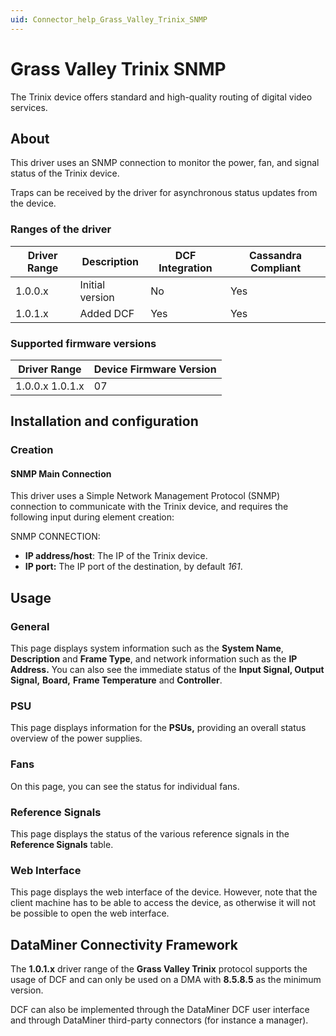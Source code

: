 ```yaml
---
uid: Connector_help_Grass_Valley_Trinix_SNMP
---
```


# Grass Valley Trinix SNMP

The Trinix device offers standard and high-quality routing of digital video services.

## About

This driver uses an SNMP connection to monitor the power, fan, and signal status of the Trinix device.

Traps can be received by the driver for asynchronous status updates from the device.

### Ranges of the driver

| **Driver Range** | **Description** | **DCF Integration** | **Cassandra Compliant** |
|------------------|-----------------|---------------------|-------------------------|
| 1.0.0.x          | Initial version | No                  | Yes                     |
| 1.0.1.x          | Added DCF       | Yes                 | Yes                     |

### Supported firmware versions

| **Driver Range** | **Device Firmware Version** |
|------------------|-----------------------------|
| 1.0.0.x 1.0.1.x  | 07                          |

## Installation and configuration

### Creation

#### SNMP Main Connection

This driver uses a Simple Network Management Protocol (SNMP) connection to communicate with the Trinix device, and requires the following input during element creation:

SNMP CONNECTION:

- **IP address/host**: The IP of the Trinix device.
- **IP port:** The IP port of the destination, by default *161*.

## Usage

### General

This page displays system information such as the **System Name**, **Description** and **Frame Type**, and network information such as the **IP Address.** You can also see the immediate status of the **Input Signal, Output Signal,** **Board,** **Frame Temperature** and **Controller**.

### PSU

This page displays information for the **PSUs,** providing an overall status overview of the power supplies.

### Fans

On this page, you can see the status for individual fans.

### Reference Signals

This page displays the status of the various reference signals in the **Reference Signals** table.

### Web Interface

This page displays the web interface of the device. However, note that the client machine has to be able to access the device, as otherwise it will not be possible to open the web interface.

## DataMiner Connectivity Framework

The **1.0.1.x** driver range of the **Grass Valley Trinix** protocol supports the usage of DCF and can only be used on a DMA with **8.5.8.5** as the minimum version.

DCF can also be implemented through the DataMiner DCF user interface and through DataMiner third-party connectors (for instance a manager).

